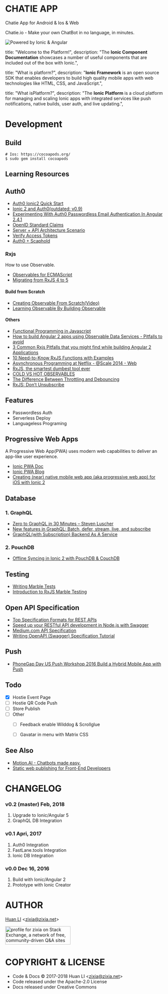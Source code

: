 # CHATIE APP
Chatie App for Android & Ios & Web

Chatie.io - Make your own ChatBot in no language, in minutes.

![Powered by Ionic & Angular](https://ionicframework.com/img/blog/ionic-angular-v2.jpg "Powered by Ionic & Angular")

title: "Welcome to the Platform!",
description: "The <b>Ionic Component Documentation</b> showcases a number of useful components that are included out of the box with Ionic.",

title: "What is platform?",
description: "<b>Ionic Framework</b> is an open source SDK that enables developers to build high quality mobile apps with web technologies like HTML, CSS, and JavaScript.",

title: "What isPlatform?",
description: "The <b>Ionic Platform</b> is a cloud platform for managing and scaling Ionic apps with integrated services like push notifications, native builds, user auth, and live updating.",


# Development

## Build

```shell
# Ios: https://cocoapods.org/
$ sudo gem install cocoapods
```

## Learning Resources

## Auth0

* [Auth0 Ionic2 Quick Start](https://auth0.com/docs/quickstart/native/ionic2)
* [Ionic 2 and Auth0(outdated: v0.9)](http://blog.ionic.io/ionic-2-and-auth0/)
* [Experimenting With Auth0 Passwordless Email Authentication In Angular 2.4.1](https://www.bennadel.com/blog/3207-experimenting-with-auth0-passwordless-email-authentication-in-angular-2-4-1.htm)
* [OpenID Standard Claims](https://openid.net/specs/openid-connect-core-1_0.html#StandardClaims)
* [Server + API Architecture Scenario](https://auth0.com/docs/architecture-scenarios/application/server-api)
* [Verify Access Tokens](https://auth0.com/docs/api-auth/tutorials/verify-access-token)
* [Auth0 + Scaphold](https://scaphold.io/community/questions/scaphold-social-login/)

### Rxjs

How to use Observable.

* [Observables for ECMAScript](https://github.com/tc39/proposal-observable)
* [Migrating from RxJS 4 to 5](https://github.com/ReactiveX/rxjs/blob/master/MIGRATION.md)

#### Build from Scratch

* [Creating Observable From Scratch(Video)](https://egghead.io/lessons/rxjs-creating-observable-from-scratch)
* [Learning Observable By Building Observable](https://medium.com/@benlesh/learning-observable-by-building-observable-d5da57405d87)

#### Others

* [Functional Programming in Javascript](http://reactivex.io/learnrx/)
* [How to build Angular 2 apps using Observable Data Services - Pitfalls to avoid](http://blog.angular-university.io/how-to-build-angular2-apps-using-rxjs-observable-data-services-pitfalls-to-avoid/)
* [3 Common Rxjs Pitfalls that you might find while building Angular 2 Applications](http://blog.angular-university.io/angular-2-rxjs-common-pitfalls/)
* [10 Need-to-Know RxJS Functions with Examples](https://www.sitepoint.com/rxjs-functions-with-examples/)
* [Asynchronous Programming at Netflix - @Scale 2014 - Web](https://www.youtube.com/watch?v=gawmdhCNy-A)
* [RxJS, the smartest dumbest tool ever](https://www.christianalfoni.com/articles/2016_03_31_RxJs-the-smartest-dumbest-tool-ever)
* [COLD VS HOT OBSERVABLES](https://blog.thoughtram.io/angular/2016/06/16/cold-vs-hot-observables.html#caveat-http-with-observables)
* [The Difference Between Throttling and Debouncing](https://css-tricks.com/the-difference-between-throttling-and-debouncing/)
* [RxJS: Don’t Unsubscribe](https://medium.com/@benlesh/rxjs-dont-unsubscribe-6753ed4fda87)

## Features

* Passwordless Auth
* Serverless Deploy
* Languageless Programing

## Progressive Web Apps

A Progressive Web App(PWA) uses modern web capabilities to deliver an app-like user experience.

* [Ionic PWA Doc](http://ionicframework.com/docs/v2/resources/progressive-web-apps/)
* [Ionic PWA Blog](http://blog.ionic.io/navigating-the-world-of-progressive-web-apps-with-ionic-2/)
* [Creating (near) native mobile web app (aka progressive web app) for iOS with Ionic 2](https://technology.amis.nl/2016/08/16/creating-near-native-mobile-web-app-aka-progressive-web-app-for-ios-with-ionic-2/)

## Database

### 1. GraphQL

* [Zero to GraphQL in 30 Minutes – Steven Luscher](https://www.youtube.com/watch?v=UBGzsb2UkeY)
* [New features in GraphQL: Batch, defer, stream, live, and subscribe](https://dev-blog.apollodata.com/new-features-in-graphql-batch-defer-stream-live-and-subscribe-7585d0c28b07#.tzc669fjv)
* [GraphQL(with Subscription) Backend As A Service](https://scaphold.io/)

### 2. PouchDB

* [Offline Syncing in Ionic 2 with PouchDB & CouchDB](https://www.joshmorony.com/offline-syncing-in-ionic-2-with-pouchdb-couchdb/)

## Testing

* [Writing Marble Tests](https://github.com/ReactiveX/rxjs/blob/master/doc/writing-marble-tests.md)
* [Introduction to RxJS Marble Testing](https://egghead.io/lessons/rxjs-introduction-to-rxjs-marble-testing)

## Open API Specification

* [Top Specification Formats for REST APIs](http://nordicapis.com/top-specification-formats-for-rest-apis/)
* [Speed up your RESTful API development in Node.js with Swagger](https://scotch.io/tutorials/speed-up-your-restful-api-development-in-node-js-with-swagger)
* [Medium.com API Specification](https://github.com/amardeshbd/medium-api-specification)
* [Writing OpenAPI (Swagger) Specification Tutorial](https://apihandyman.io/writing-openapi-swagger-specification-tutorial-part-1-introduction/)

## Push

* [PhoneGap Day US Push Workshop 2016 Build a Hybrid Mobile App with Push](http://macdonst.github.io/push-workshop/index.html)


## Todo

* [x] Hostie Event Page
* [ ] Hostie QR Code Push
* [ ] Store Publish
* [ ] Other
  - [ ] Feedback enable Wilddog & Scrollglue
  - [ ] Gavatar in menu with Matrix CSS


## See Also

* [Motion.AI - Chatbots made easy.](https://www.motion.ai)
* [Static web publishing for Front-End Developers](https://surge.sh)

# CHANGELOG

### v0.2 (master) Feb, 2018

1. Upgrade to Ionic/Angular 5
1. GraphQL DB Integration

### v0.1  Apri, 2017

1. Auth0 Integration
1. FastLane.tools Integration
1. Ionic DB Integration

### v0.0 Dec 16, 2016

1. Build with Ionic/Angular 2
1. Prototype with Ionic Creator 

# AUTHOR

[Huan LI](http://linkedin.com/in/zixia) \<zixia@zixia.net\>

<a href="https://stackexchange.com/users/265499">
  <img src="https://stackexchange.com/users/flair/265499.png" width="208" height="58" alt="profile for zixia on Stack Exchange, a network of free, community-driven Q&amp;A sites" title="profile for zixia on Stack Exchange, a network of free, community-driven Q&amp;A sites">
</a>

# COPYRIGHT & LICENSE

* Code & Docs © 2017-2018 Huan LI \<zixia@zixia.net\>
* Code released under the Apache-2.0 License
* Docs released under Creative Commons
